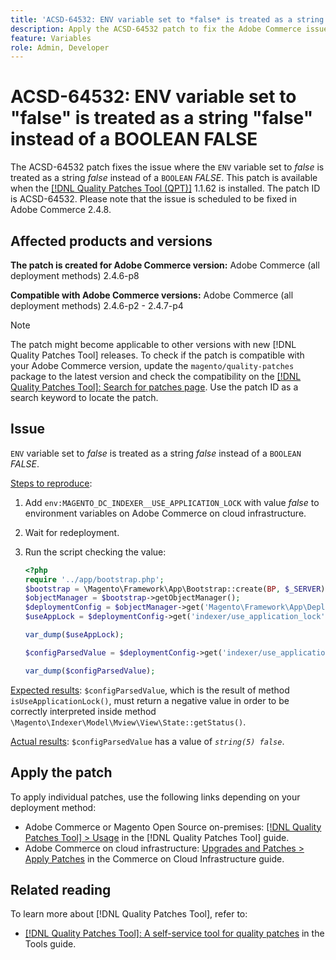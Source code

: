 ```yaml
---
title: 'ACSD-64532: ENV variable set to *false* is treated as a string *false* instead of a BOOLEAN *FALSE*'
description: Apply the ACSD-64532 patch to fix the Adobe Commerce issue where a `ENV` variable set to *false* is treated as a string *false* instead of a `BOOLEAN` *FALSE*.
feature: Variables
role: Admin, Developer
---
```


# ACSD-64532: ENV variable set to "false" is treated as a string "false" instead of a BOOLEAN FALSE

The ACSD-64532 patch fixes the issue where the `ENV` variable set to *false* is treated as a string *false* instead of a `BOOLEAN` *FALSE*. This patch is available when the [[!DNL Quality Patches Tool (QPT)]](/help/tools/quality-patches-tool/quality-patches-tool-to-self-serve-quality-patches.md) 1.1.62 is installed. The patch ID is ACSD-64532. Please note that the issue is scheduled to be fixed in Adobe Commerce 2.4.8.

## Affected products and versions

**The patch is created for Adobe Commerce version:**
Adobe Commerce (all deployment methods) 2.4.6-p8

**Compatible with Adobe Commerce versions:**
Adobe Commerce (all deployment methods) 2.4.6-p2 - 2.4.7-p4

>[!NOTE]
>
>The patch might become applicable to other versions with new [!DNL Quality Patches Tool] releases. To check if the patch is compatible with your Adobe Commerce version, update the `magento/quality-patches` package to the latest version and check the compatibility on the [[!DNL Quality Patches Tool]: Search for patches page](https://experienceleague.adobe.com/tools/commerce-quality-patches/index.html). Use the patch ID as a search keyword to locate the patch.

## Issue

`ENV` variable set to *false* is treated as a string *false* instead of a `BOOLEAN` *FALSE*.

<u>Steps to reproduce</u>:
1. Add `env:MAGENTO_DC_INDEXER__USE_APPLICATION_LOCK` with value *false* to environment variables on Adobe Commerce on cloud infrastructure.
1. Wait for redeployment.
1. Run the script checking the value:

    ```php
    <?php
    require '../app/bootstrap.php';
    $bootstrap = \Magento\Framework\App\Bootstrap::create(BP, $_SERVER);
    $objectManager = $bootstrap->getObjectManager();
    $deploymentConfig = $objectManager->get('Magento\Framework\App\DeploymentConfig');
    $useAppLock = $deploymentConfig->get('indexer/use_application_lock');

    var_dump($useAppLock);

    $configParsedValue = $deploymentConfig->get('indexer/use_application_lock') ?: false;

    var_dump($configParsedValue); 
    ```

<u>Expected results</u>:
`$configParsedValue`, which is the result of method `isUseApplicationLock()`, must return a negative value in order to be correctly interpreted inside method `\Magento\Indexer\Model\Mview\View\State::getStatus()`.

<u>Actual results</u>:
`$configParsedValue` has a value of *`string(5) false`*.

## Apply the patch

To apply individual patches, use the following links depending on your deployment method:

* Adobe Commerce or Magento Open Source on-premises: [[!DNL Quality Patches Tool] > Usage](/help/tools/quality-patches-tool/usage.md) in the [!DNL Quality Patches Tool] guide.
* Adobe Commerce on cloud infrastructure: [Upgrades and Patches > Apply Patches](https://experienceleague.adobe.com/docs/commerce-cloud-service/user-guide/develop/upgrade/apply-patches.html) in the Commerce on Cloud Infrastructure guide.

## Related reading

To learn more about [!DNL Quality Patches Tool], refer to:
* [[!DNL Quality Patches Tool]: A self-service tool for quality patches](/help/tools/quality-patches-tool/quality-patches-tool-to-self-serve-quality-patches.md) in the Tools guide.
